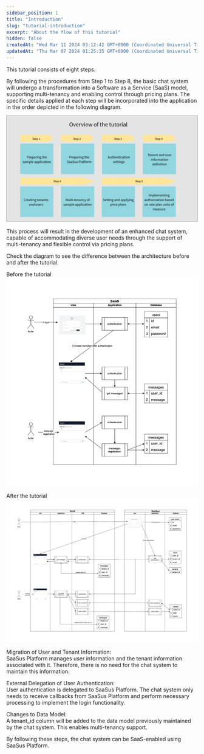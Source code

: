 ```yaml
---
sidebar_position: 1
title: "Introduction"
slug: "tutorial-introduction"
excerpt: "About the flow of this tutorial"
hidden: false
createdAt: "Wed Mar 11 2024 03:12:42 GMT+0000 (Coordinated Universal Time)"
updatedAt: "Thu Mar 07 2024 01:25:35 GMT+0000 (Coordinated Universal Time)"
---
```


This tutorial consists of eight steps.

By following the procedures from Step 1 to Step 8, the basic chat system will undergo a transformation into a Software as a Service (SaaS) model, supporting multi-tenancy and enabling control through pricing plans. The specific details applied at each step will be incorporated into the application in the order depicted in the following diagram.

![サンプル](/img/tutorial/tutorial-introduction/tutorial-introduction-01.png)

This process will result in the development of an enhanced chat system, capable of accommodating diverse user needs through the support of multi-tenancy and flexible control via pricing plans.

Check the diagram to see the difference between the architecture before and after the tutorial.

Before the tutorial
![サンプル](/img/tutorial/tutorial-introduction/tutorial-introduction-02.png)

After the tutorial
![サンプル](/img/tutorial/tutorial-introduction/tutorial-introduction-03.png)

Migration of User and Tenant Information:<br/>
SaaSus Platform manages user information and the tenant information associated with it. Therefore, there is no need for the chat system to maintain this information.

External Delegation of User Authentication:<br/>
User authentication is delegated to SaaSus Platform. The chat system only needs to receive callbacks from SaaSus Platform and perform necessary processing to implement the login functionality.

Changes to Data Model:<br/>
A tenant_id column will be added to the data model previously maintained by the chat system. This enables multi-tenancy support.

By following these steps, the chat system can be SaaS-enabled using SaaSus Platform.